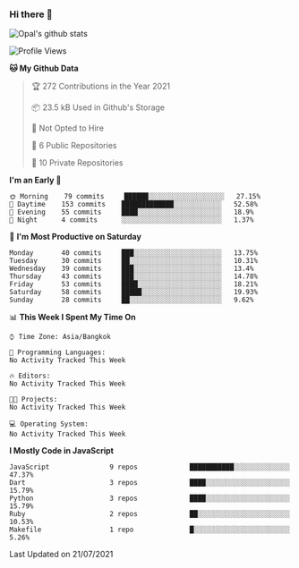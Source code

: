 ### Hi there 👋

![Opal's github stats](https://github-readme-stats.vercel.app/api?username=coolkidneversleep&count_private=true&show_icons=true&theme=radical)


<!--START_SECTION:waka-->
![Profile Views](http://img.shields.io/badge/Profile%20Views-8-blue)

**🐱 My Github Data** 

> 🏆 272 Contributions in the Year 2021
 > 
> 📦 23.5 kB Used in Github's Storage 
 > 
> 🚫 Not Opted to Hire
 > 
> 📜 6 Public Repositories 
 > 
> 🔑 10 Private Repositories  
 > 
**I'm an Early 🐤** 

```text
🌞 Morning    79 commits     ██████░░░░░░░░░░░░░░░░░░░   27.15% 
🌆 Daytime    153 commits    █████████████░░░░░░░░░░░░   52.58% 
🌃 Evening    55 commits     ████░░░░░░░░░░░░░░░░░░░░░   18.9% 
🌙 Night      4 commits      ░░░░░░░░░░░░░░░░░░░░░░░░░   1.37%

```
📅 **I'm Most Productive on Saturday** 

```text
Monday       40 commits     ███░░░░░░░░░░░░░░░░░░░░░░   13.75% 
Tuesday      30 commits     ██░░░░░░░░░░░░░░░░░░░░░░░   10.31% 
Wednesday    39 commits     ███░░░░░░░░░░░░░░░░░░░░░░   13.4% 
Thursday     43 commits     ███░░░░░░░░░░░░░░░░░░░░░░   14.78% 
Friday       53 commits     ████░░░░░░░░░░░░░░░░░░░░░   18.21% 
Saturday     58 commits     █████░░░░░░░░░░░░░░░░░░░░   19.93% 
Sunday       28 commits     ██░░░░░░░░░░░░░░░░░░░░░░░   9.62%

```


📊 **This Week I Spent My Time On** 

```text
⌚︎ Time Zone: Asia/Bangkok

💬 Programming Languages: 
No Activity Tracked This Week

🔥 Editors: 
No Activity Tracked This Week

🐱‍💻 Projects: 
No Activity Tracked This Week

💻 Operating System: 
No Activity Tracked This Week

```

**I Mostly Code in JavaScript** 

```text
JavaScript               9 repos             ███████████░░░░░░░░░░░░░░   47.37% 
Dart                     3 repos             ████░░░░░░░░░░░░░░░░░░░░░   15.79% 
Python                   3 repos             ████░░░░░░░░░░░░░░░░░░░░░   15.79% 
Ruby                     2 repos             ██░░░░░░░░░░░░░░░░░░░░░░░   10.53% 
Makefile                 1 repo              █░░░░░░░░░░░░░░░░░░░░░░░░   5.26%

```



 Last Updated on 21/07/2021
<!--END_SECTION:waka-->
